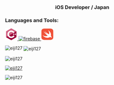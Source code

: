 <h3 align="center">iOS Developer / Japan</h3>

<h3 align="left">Languages and Tools:</h3>
<p align="left"> <a href="https://www.w3schools.com/cpp/" target="_blank"> <img src="https://raw.githubusercontent.com/devicons/devicon/master/icons/cplusplus/cplusplus-original.svg" alt="cplusplus" width="40" height="40"/> </a> <a href="https://firebase.google.com/" target="_blank"> <img src="https://www.vectorlogo.zone/logos/firebase/firebase-icon.svg" alt="firebase" width="40" height="40"/> </a> <a href="https://developer.apple.com/swift/" target="_blank"> <img src="https://raw.githubusercontent.com/devicons/devicon/master/icons/swift/swift-original.svg" alt="swift" width="40" height="40"/> </a> </p>

<p><img align="left" src="https://github-readme-stats.vercel.app/api/top-langs?username=eiji127&show_icons=true&locale=en&layout=compact" alt="eiji127" /></p>

<p>&nbsp;<img align="center" src="https://github-readme-stats.vercel.app/api?username=eiji127&show_icons=true&locale=en" alt="eiji127" /></p>

<p><img align="center" src="https://github-readme-streak-stats.herokuapp.com/?user=eiji127&" alt="eiji127" /></p>

<p align="left"> <a href="https://github.com/ryo-ma/github-profile-trophy"><img src="https://github-profile-trophy.vercel.app/?username=eiji127" alt="eiji127" /></a> </p>

<p align="left"> <img src="https://komarev.com/ghpvc/?username=eiji127&label=Profile%20views&color=0e75b6&style=flat" alt="eiji127" /> </p>

<!--
**Eiji127/Eiji127** is a ✨ _special_ ✨ repository because its `README.md` (this file) appears on your GitHub profile.

Here are some ideas to get you started:

- 🔭 I’m currently working on ...
- 🌱 I’m currently learning ...
- 👯 I’m looking to collaborate on ...
- 🤔 I’m looking for help with ...
- 💬 Ask me about ...
- 📫 How to reach me: ...
- 😄 Pronouns: ...
- ⚡ Fun fact: ...
-->
